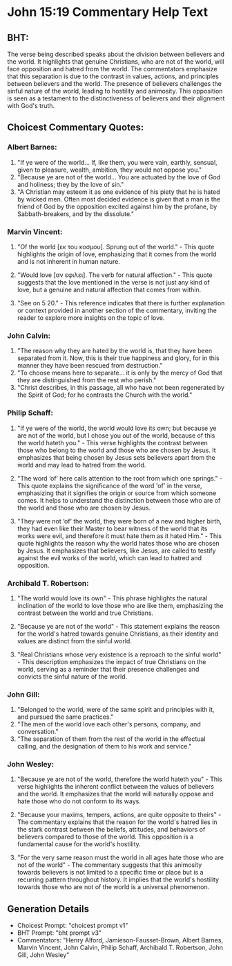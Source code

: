 # John 15:19 Commentary Help Text

## BHT:
The verse being described speaks about the division between believers and the world. It highlights that genuine Christians, who are not of the world, will face opposition and hatred from the world. The commentators emphasize that this separation is due to the contrast in values, actions, and principles between believers and the world. The presence of believers challenges the sinful nature of the world, leading to hostility and animosity. This opposition is seen as a testament to the distinctiveness of believers and their alignment with God's truth.

## Choicest Commentary Quotes:
### Albert Barnes:
1. "If ye were of the world... If, like them, you were vain, earthly, sensual, given to pleasure, wealth, ambition, they would not oppose you." 
2. "Because ye are not of the world... You are actuated by the love of God and holiness; they by the love of sin."
3. "A Christian may esteem it as one evidence of his piety that he is hated by wicked men. Often most decided evidence is given that a man is the friend of God by the opposition excited against him by the profane, by Sabbath-breakers, and by the dissolute."

### Marvin Vincent:
1. "Of the world [εκ του κοσμου]. Sprung out of the world." - This quote highlights the origin of love, emphasizing that it comes from the world and is not inherent in human nature.

2. "Would love [αν εφιλει]. The verb for natural affection." - This quote suggests that the love mentioned in the verse is not just any kind of love, but a genuine and natural affection that comes from within.

3. "See on 5 20." - This reference indicates that there is further explanation or context provided in another section of the commentary, inviting the reader to explore more insights on the topic of love.

### John Calvin:
1. "The reason why they are hated by the world is, that they have been separated from it. Now, this is their true happiness and glory, for in this manner they have been rescued from destruction." 
2. "To choose means here to separate... it is only by the mercy of God that they are distinguished from the rest who perish." 
3. "Christ describes, in this passage, all who have not been regenerated by the Spirit of God; for he contrasts the Church with the world."

### Philip Schaff:
1. "If ye were of the world, the world would love its own; but because ye are not of the world, but I chose you out of the world, because of this the world hateth you." - This verse highlights the contrast between those who belong to the world and those who are chosen by Jesus. It emphasizes that being chosen by Jesus sets believers apart from the world and may lead to hatred from the world.

2. "The word ‘of’ here calls attention to the root from which one springs." - This quote explains the significance of the word 'of' in the verse, emphasizing that it signifies the origin or source from which someone comes. It helps to understand the distinction between those who are of the world and those who are chosen by Jesus.

3. "They were not ‘of’ the world, they were born of a new and higher birth, they had even like their Master to bear witness of the world that its works were evil, and therefore it must hate them as it hated Him." - This quote highlights the reason why the world hates those who are chosen by Jesus. It emphasizes that believers, like Jesus, are called to testify against the evil works of the world, which can lead to hatred and opposition.

### Archibald T. Robertson:
1. "The world would love its own" - This phrase highlights the natural inclination of the world to love those who are like them, emphasizing the contrast between the world and true Christians. 

2. "Because ye are not of the world" - This statement explains the reason for the world's hatred towards genuine Christians, as their identity and values are distinct from the sinful world. 

3. "Real Christians whose very existence is a reproach to the sinful world" - This description emphasizes the impact of true Christians on the world, serving as a reminder that their presence challenges and convicts the sinful nature of the world.

### John Gill:
1. "Belonged to the world, were of the same spirit and principles with it, and pursued the same practices."
2. "The men of the world love each other's persons, company, and conversation."
3. "The separation of them from the rest of the world in the effectual calling, and the designation of them to his work and service."

### John Wesley:
1. "Because ye are not of the world, therefore the world hateth you" - This verse highlights the inherent conflict between the values of believers and the world. It emphasizes that the world will naturally oppose and hate those who do not conform to its ways.

2. "Because your maxims, tempers, actions, are quite opposite to theirs" - The commentary explains that the reason for the world's hatred lies in the stark contrast between the beliefs, attitudes, and behaviors of believers compared to those of the world. This opposition is a fundamental cause for the world's hostility.

3. "For the very same reason must the world in all ages hate those who are not of the world" - The commentary suggests that this animosity towards believers is not limited to a specific time or place but is a recurring pattern throughout history. It implies that the world's hostility towards those who are not of the world is a universal phenomenon.


## Generation Details
- Choicest Prompt: "choicest prompt v1"
- BHT Prompt: "bht prompt v3"
- Commentators: "Henry Alford, Jamieson-Fausset-Brown, Albert Barnes, Marvin Vincent, John Calvin, Philip Schaff, Archibald T. Robertson, John Gill, John Wesley"
